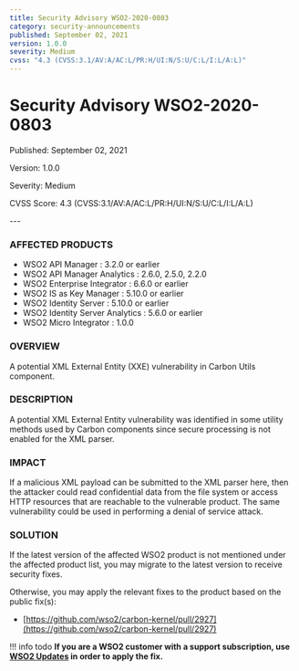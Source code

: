 ```yaml
---
title: Security Advisory WSO2-2020-0803
category: security-announcements
published: September 02, 2021
version: 1.0.0
severity: Medium
cvss: "4.3 (CVSS:3.1/AV:A/AC:L/PR:H/UI:N/S:U/C:L/I:L/A:L)"
---
```


# Security Advisory WSO2-2020-0803

<p class="doc-info">Published: September 02, 2021</p>
<p class="doc-info">Version: 1.0.0</p>
<p class="doc-info">Severity: Medium</p>
<p class="doc-info">CVSS Score: 4.3 (CVSS:3.1/AV:A/AC:L/PR:H/UI:N/S:U/C:L/I:L/A:L)</p>
---

### AFFECTED PRODUCTS
* WSO2 API Manager : 3.2.0 or earlier
* WSO2 API Manager Analytics : 2.6.0, 2.5.0, 2.2.0
* WSO2 Enterprise Integrator : 6.6.0 or earlier
* WSO2 IS as Key Manager : 5.10.0 or earlier   
* WSO2 Identity Server : 5.10.0 or earlier
* WSO2 Identity Server Analytics : 5.6.0 or earlier
* WSO2 Micro Integrator : 1.0.0


### OVERVIEW
A potential XML External Entity (XXE) vulnerability in Carbon Utils component.


### DESCRIPTION
A potential XML External Entity vulnerability was identified in some utility methods used by Carbon components since secure processing is not enabled for the XML parser.


### IMPACT
If a malicious XML payload can be submitted to the XML parser here, then the attacker could read confidential data from the file system or access HTTP resources that are reachable to the vulnerable product. The same vulnerability could be used in performing a denial of service attack.


### SOLUTION
If the latest version of the affected WSO2 product is not mentioned under the affected product list, you may migrate to the latest version to receive security fixes.

Otherwise, you may apply the relevant fixes to the product based on the public fix(s):

* [https://github.com/wso2/carbon-kernel/pull/2927](https://github.com/wso2/carbon-kernel/pull/2927)


!!! info todo
    **If you are a WSO2 customer with a support subscription, use [WSO2 Updates](https://wso2.com/updates/) in order to apply the fix.**

